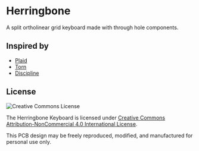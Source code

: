 Herringbone
===============

A split ortholinear grid keyboard made with through hole components.

## Inspired by
 - [Plaid](https://github.com/hsgw/plaid)
 - [Torn](https://github.com/rtitmuss/torn)
 - [Discipline](https://github.com/coseyfannitutti/discipline)

## License

![Creative Commons License](https://i.creativecommons.org/l/by-nc/4.0/88x31.png)

The Herringbone Keyboard is licensed under [Creative Commons Attribution-NonCommercial 4.0 International License](https://creativecommons.org/licenses/by-nc/4.0).

This PCB design may be freely reproduced, modified, and manufactured for personal use only.

